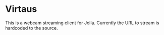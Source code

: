 Virtaus
=======

This is a webcam streaming client for Jolla. Currently the URL to
stream is hardcoded to the source.


